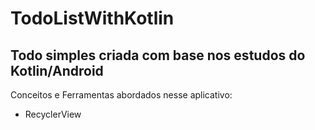 ﻿# TodoListWithKotlin

## Todo simples criada com base nos estudos do Kotlin/Android

Conceitos e Ferramentas abordados nesse aplicativo:

- RecyclerView
